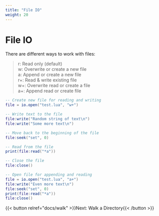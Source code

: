 ```yaml
---
title: "File IO"
weight: 20
---
```


# File IO

There are different ways to work with files:

>r: Read only (default) \
w: Overwrite or create a new file \
a: Append or create a new file \
r+: Read & write existing file \
w+: Overwrite read or create a file \
a+: Append read or create file

```lua
-- Create new file for reading and writing
file = io.open("test.lua", "w+")

-- Write text to the file
file:write("Random string of text\n")
file:write("Some more text\n")

-- Move back to the beginning of the file
file:seek("set", 0)

-- Read from the file
print(file:read("*a"))

-- Close the file
file:close()

-- Open file for appending and reading
file = io.open("test.lua", "a+")
file:write("Even more text\n")
file:seek("set", 0)
print(file:read("*a"))
file:close()
```

{{< button relref="docs/walk"  >}}Next: Walk a Directory{{< /button >}}

